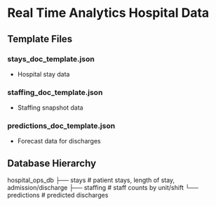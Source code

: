 # Real Time Analytics Hospital Data

## Template Files

### stays_doc_template.json
- Hospital stay data

### staffing_doc_template.json
- Staffing snapshot data

### predictions_doc_template.json
- Forecast data for discharges

## Database Hierarchy

hospital_ops_db
 ├── stays          # patient stays, length of stay, admission/discharge
 ├── staffing       # staff counts by unit/shift
 └── predictions    # predicted discharges
